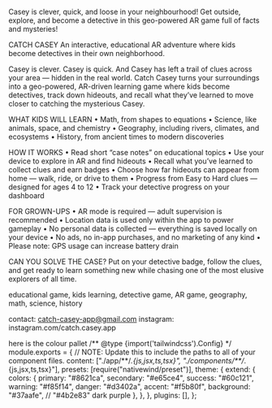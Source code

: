Casey is clever, quick, and loose in your neighbourhood! Get outside, explore, and become a detective in this geo-powered AR game full of facts and mysteries!

CATCH CASEY
An interactive, educational AR adventure where kids become detectives in their own neighborhood.

Casey is clever. Casey is quick. And Casey has left a trail of clues across your area — hidden in the real world.
Catch Casey turns your surroundings into a geo-powered, AR-driven learning game where kids become detectives, track down hideouts, and recall what they’ve learned to move closer to catching the mysterious Casey.

WHAT KIDS WILL LEARN
• Math, from shapes to equations
• Science, like animals, space, and chemistry
• Geography, including rivers, climates, and ecosystems
• History, from ancient times to modern discoveries

HOW IT WORKS
• Read short “case notes” on educational topics
• Use your device to explore in AR and find hideouts
• Recall what you’ve learned to collect clues and earn badges
• Choose how far hideouts can appear from home — walk, ride, or drive to them
• Progress from Easy to Hard clues — designed for ages 4 to 12
• Track your detective progress on your dashboard

FOR GROWN-UPS
• AR mode is required — adult supervision is recommended
• Location data is used only within the app to power gameplay
• No personal data is collected — everything is saved locally on your device
• No ads, no in-app purchases, and no marketing of any kind
• Please note: GPS usage can increase battery drain

CAN YOU SOLVE THE CASE?
Put on your detective badge, follow the clues, and get ready to learn something new while chasing one of the most elusive explorers of all time.

educational game, kids learning, detective game, AR game, geography, math, science, history

contact: catch-casey-app@gmail.com
instagram: instagram.com/catch.casey.app

here is the colour pallet
/** @type {import('tailwindcss').Config} \*/
module.exports = {
// NOTE: Update this to include the paths to all of your component files.
content: ["./app/**/_.{js,jsx,ts,tsx}", "./components/\*\*/_.{js,jsx,ts,tsx}"],
presets: [require("nativewind/preset")],
theme: {
extend: {
colors: {
primary: "#8621ca",
secondary: "#e65ce4",
success: "#60c121",
warning: "#f85f14",
danger: "#d3402a",
accent: "#f5b80f",
background: "#37aafe",
// "#4b2e83" dark purple
},
},
},
plugins: [],
};
